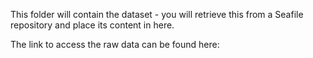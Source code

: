 This folder will contain the dataset - you will retrieve this from a Seafile repository and place its content in here.

The link to access the raw data can be found here: 


